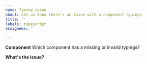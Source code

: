 ```yaml
---
name: Typing issue
about: Let us know there's an issue with a component typings
title: ''
labels: typescript
assignees: ''

---
```


**Component**
Which component has a missing or invalid typings? 

**What's the issue?**
